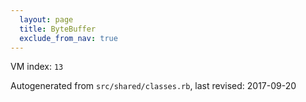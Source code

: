 ```yaml
---
  layout: page
  title: ByteBuffer
  exclude_from_nav: true
---
```


  VM index: `13`

Autogenerated from `src/shared/classes.rb`, last revised: 2017-09-20